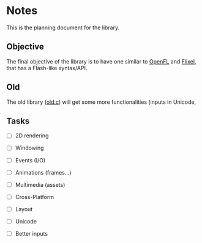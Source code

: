 # Notes

This is the planning document for the library.

## Objective

The final objective of the library is to have one similar to [OpenFL](https://www.openfl.org/) and [Flixel](https://flixel.org/), that has a Flash-like syntax/API.

## Old

The old library ([old.c](../src/old.c)) will get some more functionalities (inputs in Unicode,

## Tasks

- [ ] 2D rendering
- [ ] Windowing
- [ ] Events (I/O)
- [ ] Animations (frames...)
- [ ] Multimedia (assets)
- [ ] Cross-Platform
- [ ] Layout
- [ ] Unicode
- [ ] Better inputs

